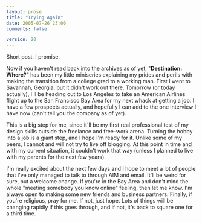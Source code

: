 ```yaml
---
layout: prose
title: "Trying Again"
date: 2005-07-26 23:00
comments: false

version: 20
---
```


Short post. I promise.

Now if you haven't read back into the archives as of yet, "**Destination: Where?**" has been my little miniseries explaining my prides and perils with making the transition from a college grad to a working man. First I went to Savannah, Georgia, but it didn't work out there. Tomorrow (or today actually), I'll be heading out to Los Angeles to take an American Airlines flight up to the San Francisco Bay Area for my next whack at getting a job. I have a few prospects actually, and hopefully I can add to the one interview I have now (can't tell you the company as of yet).

This is a big step for me, since it'll be my first real professional test of my design skills outside the freelance and free-work arena. Turning the hobby into a job is a giant step, and I hope I'm ready for it. Unlike some of my peers, I cannot and will not try to live off blogging. At this point in time and with my current situation, it couldn't work that way (unless I planned to live with my parents for the next few years).

I'm really excited about the next few days and I hope to meet a lot of people that I've only managed to talk to through AIM and email. It'll be weird for sure, but a welcome change. If you're in the Bay Area and don't mind the whole "meeting somebody you know online" feeling, then let me know. I'm always open to making some new friends and business partners. Finally, if you're religious, pray for me. If not, just hope. Lots of things will be changing rapidly if this goes through, and if not, it's back to square one for a third time.
